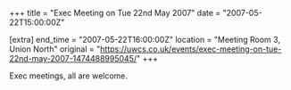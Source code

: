 +++
title = "Exec Meeting on Tue 22nd May 2007"
date = "2007-05-22T15:00:00Z"

[extra]
end_time = "2007-05-22T16:00:00Z"
location = "Meeting Room 3, Union North"
original = "https://uwcs.co.uk/events/exec-meeting-on-tue-22nd-may-2007-1474488995045/"
+++

Exec meetings, all are welcome.

